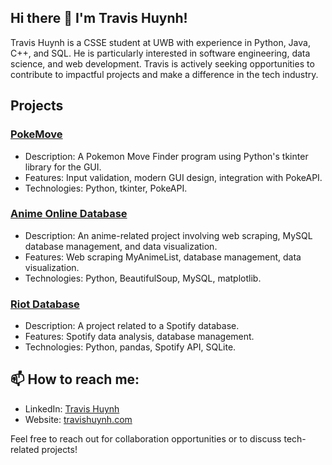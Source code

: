## Hi there 👋 I'm Travis Huynh!
Travis Huynh is a CSSE student at UWB with experience in Python, Java, C++, and SQL. He is particularly interested in software engineering, data science, and web development. Travis is actively seeking opportunities to contribute to impactful projects and make a difference in the tech industry.

## Projects
### [PokeMove]()
- Description: A Pokemon Move Finder program using Python's tkinter library for the GUI.
- Features: Input validation, modern GUI design, integration with PokeAPI.
- Technologies: Python, tkinter, PokeAPI.

### [Anime Online Database]()
- Description: An anime-related project involving web scraping, MySQL database management, and data visualization.
- Features: Web scraping MyAnimeList, database management, data visualization.
- Technologies: Python, BeautifulSoup, MySQL, matplotlib.

### [Riot Database]()
- Description: A project related to a Spotify database.
- Features: Spotify data analysis, database management.
- Technologies: Python, pandas, Spotify API, SQLite.

## 📫 How to reach me:
- LinkedIn: [Travis Huynh](https://www.linkedin.com/in/travis-huynh-626973221/)
- Website: [travishuynh.com](https://travispersonalwebsite.netlify.app/)

Feel free to reach out for collaboration opportunities or to discuss tech-related projects!


<!--
**TravisHuynh32/TravisHuynh32** is a ✨ _special_ ✨ repository because its `README.md` (this file) appears on your GitHub profile.

Here are some ideas to get you started:

- 🔭 I’m currently working on ...
- 🌱 I’m currently learning ...
- 👯 I’m looking to collaborate on ...
- 🤔 I’m looking for help with ...
- 💬 Ask me about ...
- 📫 How to reach me: ...
- 😄 Pronouns: ...
- ⚡ Fun fact: ...
-->
